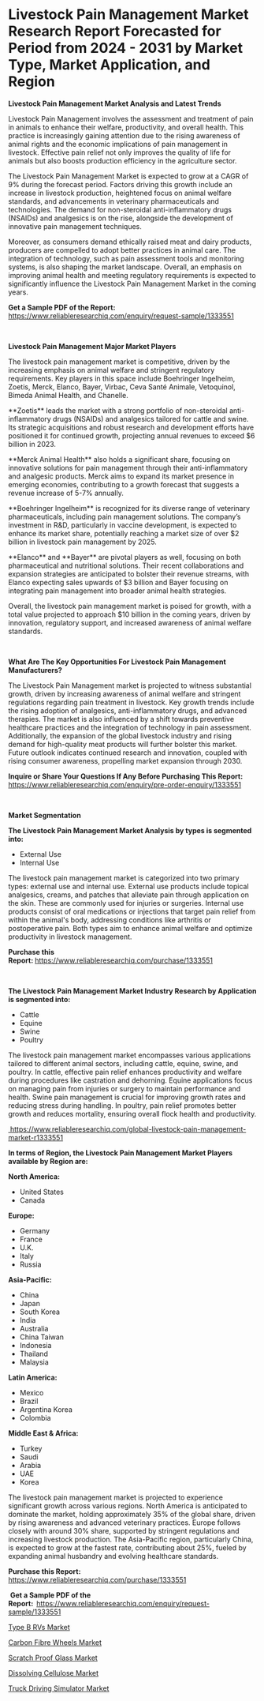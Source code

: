 <p><h1>Livestock Pain Management Market Research Report Forecasted for Period from 2024 -  2031 by Market Type, Market Application, and Region</h1></p><p><strong>Livestock Pain Management Market Analysis and Latest Trends</strong></p>
<p><p>Livestock Pain Management involves the assessment and treatment of pain in animals to enhance their welfare, productivity, and overall health. This practice is increasingly gaining attention due to the rising awareness of animal rights and the economic implications of pain management in livestock. Effective pain relief not only improves the quality of life for animals but also boosts production efficiency in the agriculture sector.</p><p>The Livestock Pain Management Market is expected to grow at a CAGR of 9% during the forecast period. Factors driving this growth include an increase in livestock production, heightened focus on animal welfare standards, and advancements in veterinary pharmaceuticals and technologies. The demand for non-steroidal anti-inflammatory drugs (NSAIDs) and analgesics is on the rise, alongside the development of innovative pain management techniques.</p><p>Moreover, as consumers demand ethically raised meat and dairy products, producers are compelled to adopt better practices in animal care. The integration of technology, such as pain assessment tools and monitoring systems, is also shaping the market landscape. Overall, an emphasis on improving animal health and meeting regulatory requirements is expected to significantly influence the Livestock Pain Management Market in the coming years.</p></p>
<p><strong>Get a Sample PDF of the Report:&nbsp;</strong> <a href="https://www.reliableresearchiq.com/enquiry/request-sample/1333551?utm_campaign=99&utm_medium=2&utm_source=Github&utm_content=ia&utm_term=12122024&utm_id=livestock-pain-management">https://www.reliableresearchiq.com/enquiry/request-sample/1333551</a></p>
<p>&nbsp;</p>
<p><strong>Livestock Pain Management Major Market Players</strong></p>
<p><p>The livestock pain management market is competitive, driven by the increasing emphasis on animal welfare and stringent regulatory requirements. Key players in this space include Boehringer Ingelheim, Zoetis, Merck, Elanco, Bayer, Virbac, Ceva Santé Animale, Vetoquinol, Bimeda Animal Health, and Chanelle.</p><p>**Zoetis** leads the market with a strong portfolio of non-steroidal anti-inflammatory drugs (NSAIDs) and analgesics tailored for cattle and swine. Its strategic acquisitions and robust research and development efforts have positioned it for continued growth, projecting annual revenues to exceed $6 billion in 2023.</p><p>**Merck Animal Health** also holds a significant share, focusing on innovative solutions for pain management through their anti-inflammatory and analgesic products. Merck aims to expand its market presence in emerging economies, contributing to a growth forecast that suggests a revenue increase of 5-7% annually.</p><p>**Boehringer Ingelheim** is recognized for its diverse range of veterinary pharmaceuticals, including pain management solutions. The company’s investment in R&D, particularly in vaccine development, is expected to enhance its market share, potentially reaching a market size of over $2 billion in livestock pain management by 2025.</p><p>**Elanco** and **Bayer** are pivotal players as well, focusing on both pharmaceutical and nutritional solutions. Their recent collaborations and expansion strategies are anticipated to bolster their revenue streams, with Elanco expecting sales upwards of $3 billion and Bayer focusing on integrating pain management into broader animal health strategies.</p><p>Overall, the livestock pain management market is poised for growth, with a total value projected to approach $10 billion in the coming years, driven by innovation, regulatory support, and increased awareness of animal welfare standards.</p></p>
<p>&nbsp;</p>
<p><strong>What Are The Key Opportunities For Livestock Pain Management Manufacturers?</strong></p>
<p><p>The Livestock Pain Management market is projected to witness substantial growth, driven by increasing awareness of animal welfare and stringent regulations regarding pain treatment in livestock. Key growth trends include the rising adoption of analgesics, anti-inflammatory drugs, and advanced therapies. The market is also influenced by a shift towards preventive healthcare practices and the integration of technology in pain assessment. Additionally, the expansion of the global livestock industry and rising demand for high-quality meat products will further bolster this market. Future outlook indicates continued research and innovation, coupled with rising consumer awareness, propelling market expansion through 2030.</p></p>
<p><strong>Inquire or Share Your Questions If Any Before Purchasing This Report:</strong> <a href="https://www.reliableresearchiq.com/enquiry/pre-order-enquiry/1333551?utm_campaign=99&utm_medium=2&utm_source=Github&utm_content=ia&utm_term=12122024&utm_id=livestock-pain-management">https://www.reliableresearchiq.com/enquiry/pre-order-enquiry/1333551</a></p>
<p>&nbsp;</p>
<p><strong>Market Segmentation</strong></p>
<p><strong>The Livestock Pain Management Market Analysis by types is segmented into:</strong></p>
<p><ul><li>External Use</li><li>Internal Use</li></ul></p>
<p><p>The livestock pain management market is categorized into two primary types: external use and internal use. External use products include topical analgesics, creams, and patches that alleviate pain through application on the skin. These are commonly used for injuries or surgeries. Internal use products consist of oral medications or injections that target pain relief from within the animal's body, addressing conditions like arthritis or postoperative pain. Both types aim to enhance animal welfare and optimize productivity in livestock management.</p></p>
<p><strong>Purchase this Report:&nbsp;</strong><a href="https://www.reliableresearchiq.com/purchase/1333551?utm_campaign=99&utm_medium=2&utm_source=Github&utm_content=ia&utm_term=12122024&utm_id=livestock-pain-management">https://www.reliableresearchiq.com/purchase/1333551</a></p>
<p>&nbsp;</p>
<p><strong>The Livestock Pain Management Market Industry Research by Application is segmented into:</strong></p>
<p><ul><li>Cattle</li><li>Equine</li><li>Swine</li><li>Poultry</li></ul></p>
<p><p>The livestock pain management market encompasses various applications tailored to different animal sectors, including cattle, equine, swine, and poultry. In cattle, effective pain relief enhances productivity and welfare during procedures like castration and dehorning. Equine applications focus on managing pain from injuries or surgery to maintain performance and health. Swine pain management is crucial for improving growth rates and reducing stress during handling. In poultry, pain relief promotes better growth and reduces mortality, ensuring overall flock health and productivity.</p></p>
<p><a href="https://www.reliableresearchiq.com/global-livestock-pain-management-market-r1333551?utm_campaign=99&utm_medium=2&utm_source=Github&utm_content=ia&utm_term=12122024&utm_id=livestock-pain-management">&nbsp;https://www.reliableresearchiq.com/global-livestock-pain-management-market-r1333551</a></p>
<p><strong>In terms of Region, the Livestock Pain Management Market Players available by Region are:</strong></p>
<p>
    <p> <strong> North America: </strong>
        <ul>
            <li>United States</li>
            <li>Canada</li>
        </ul>
        </p> 
    <p> <strong> Europe: </strong>
        <ul>
            <li>Germany</li>
            <li>France</li>
            <li>U.K.</li>
            <li>Italy</li>
            <li>Russia</li>
        </ul>
        </p> 
    <p> <strong> Asia-Pacific: </strong>
        <ul>
            <li>China</li>
            <li>Japan</li>
            <li>South Korea</li>
            <li>India</li>
            <li>Australia</li>
            <li>China Taiwan</li>
            <li>Indonesia</li>
            <li>Thailand</li>
            <li>Malaysia</li>
        </ul>
        </p> 
    <p> <strong> Latin America: </strong>
        <ul>
            <li>Mexico</li>
            <li>Brazil</li>
            <li>Argentina Korea</li>
            <li>Colombia</li>
        </ul>
        </p> 
    <p> <strong> Middle East & Africa: </strong>
        <ul>
            <li>Turkey</li>
            <li>Saudi</li>
            <li>Arabia</li>
            <li>UAE</li>
            <li>Korea</li>
        </ul>
    </p>
    </p>
<p><p>The livestock pain management market is projected to experience significant growth across various regions. North America is anticipated to dominate the market, holding approximately 35% of the global share, driven by rising awareness and advanced veterinary practices. Europe follows closely with around 30% share, supported by stringent regulations and increasing livestock production. The Asia-Pacific region, particularly China, is expected to grow at the fastest rate, contributing about 25%, fueled by expanding animal husbandry and evolving healthcare standards.</p></p>
<p><strong>Purchase this Report: </strong><a href="https://www.reliableresearchiq.com/purchase/1333551?utm_campaign=99&utm_medium=2&utm_source=Github&utm_content=ia&utm_term=12122024&utm_id=livestock-pain-management">https://www.reliableresearchiq.com/purchase/1333551</a></p>
<p>&nbsp;<strong>Get a Sample PDF of the Report:&nbsp;&nbsp;</strong><a href="https://www.reliableresearchiq.com/enquiry/request-sample/1333551?utm_campaign=99&utm_medium=2&utm_source=Github&utm_content=ia&utm_term=12122024&utm_id=livestock-pain-management">https://www.reliableresearchiq.com/enquiry/request-sample/1333551</a></p>
<p><strong></strong></p>
<p><p><a href="https://www.linkedin.com/pulse/whats-ahead-type-b-rvs-market-analysis-2024-2031-111-cagr-blagc?utm_campaign=99&utm_medium=2&utm_source=Github&utm_content=ia&utm_term=12122024&utm_id=livestock-pain-management">Type B RVs Market</a></p><p><a href="https://www.linkedin.com/pulse/key-insights-carbon-fibre-wheels-market-2024-2031-segmentation-ugwac?utm_campaign=99&utm_medium=2&utm_source=Github&utm_content=ia&utm_term=12122024&utm_id=livestock-pain-management">Carbon Fibre Wheels Market</a></p><p><a href="https://www.linkedin.com/pulse/c-hannibex-sqmmf?utm_campaign=99&utm_medium=2&utm_source=Github&utm_content=ia&utm_term=12122024&utm_id=livestock-pain-management">Scratch Proof Glass Market</a></p><p><a href="https://www.linkedin.com/pulse/c-hannibex-sqmmf?utm_campaign=99&utm_medium=2&utm_source=Github&utm_content=ia&utm_term=12122024&utm_id=livestock-pain-management">Dissolving Cellulose Market</a></p><p><a href="https://www.linkedin.com/pulse/rev-athenaur-okk4f?utm_campaign=99&utm_medium=2&utm_source=Github&utm_content=ia&utm_term=12122024&utm_id=livestock-pain-management">Truck Driving Simulator Market</a></p></p>